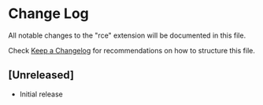 # Change Log
All notable changes to the "rce" extension will be documented in this file.

Check [Keep a Changelog](http://keepachangelog.com/) for recommendations on how to structure this file.

## [Unreleased]
- Initial release